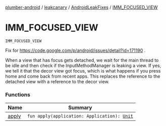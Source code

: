 [plumber-android](../../../index.md) / [leakcanary](../../index.md) / [AndroidLeakFixes](../index.md) / [IMM_FOCUSED_VIEW](./index.md)

# IMM_FOCUSED_VIEW

`IMM_FOCUSED_VIEW`

Fix for https://code.google.com/p/android/issues/detail?id=171190 .

When a view that has focus gets detached, we wait for the main thread to be idle and then
check if the InputMethodManager is leaking a view. If yes, we tell it that the decor view got
focus, which is what happens if you press home and come back from recent apps. This replaces
the reference to the detached view with a reference to the decor view.

### Functions

| Name | Summary |
|---|---|
| [apply](apply.md) | `fun apply(application: Application): `[`Unit`](https://kotlinlang.org/api/latest/jvm/stdlib/kotlin/-unit/index.html) |

